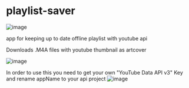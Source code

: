 # playlist-saver
![image](https://github.com/tobiasprochazka/playlist-saver/assets/18229046/8d3e487a-ed7c-4985-a8d4-7443ec7518ad)

app for keeping up to date offline playlist with youtube api


Downloads .M4A files with youtube thumbnail as artcover

![image](https://github.com/tobiasprochazka/playlist-saver/assets/18229046/e25f6138-5a1f-4b1a-96fa-869fdad59f0c)



In order to use this you need to get your own "YouTube Data API v3" Key and rename appName to your api project 
![image](https://github.com/tobiasprochazka/playlist-saver/assets/18229046/6eeb60e2-bfe5-4950-b013-42d733dcdf51)
